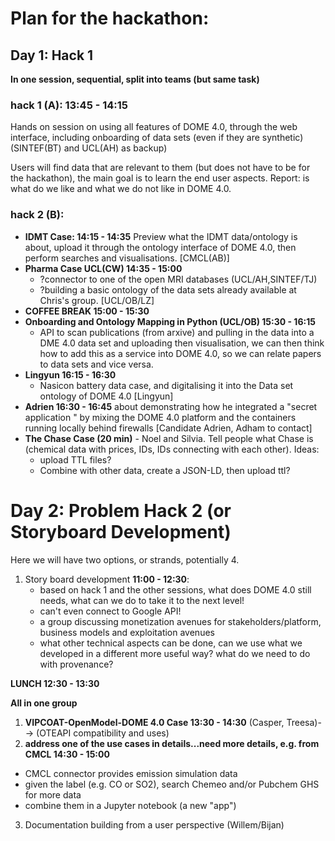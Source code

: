 # Plan for the hackathon: 

## Day 1: Hack 1

**In one session, sequential, split into teams (but same task)**

### hack 1 (A): 13:45 - 14:15
Hands on session on using all features of DOME 4.0, through the web interface, including onboarding of data sets (even if they are synthetic) (SINTEF(BT) and UCL(AH) as backup)

Users will find data that are relevant to them (but does not have to be for the hackathon), the main goal is to learn the end user aspects. Report: is what do we like and what we do not like in DOME 4.0. 
  
### hack 2 (B):
- **IDMT Case: 14:15 - 14:35** Preview what the IDMT data/ontology is about, upload it through the ontology interface of DOME 4.0, then perform searches and visualisations. [CMCL(AB)]
- **Pharma Case UCL(CW) 14:35 - 15:00**
  - ?connector to one of the open MRI databases (UCL/AH,SINTEF/TJ)
  - ?building a basic ontology of the data sets already available at Chris's group. [UCL/OB/LZ]
- **COFFEE BREAK 15:00 - 15:30**
- **Onboarding and Ontology Mapping in Python (UCL/OB) 15:30 - 16:15**
  - API to scan publications (from arxive) and pulling in the data into a DME 4.0 data set and uploading then visualisation, we can then think how to add this as a service into DOME 4.0, so we can relate papers to data sets and vice versa.    
- **Lingyun 16:15 - 16:30**
  - Nasicon battery data case, and digitalising it into the Data set ontology of DOME 4.0 [Lingyun]
- **Adrien 16:30 - 16:45** about demonstrating how he integrated a "secret application " by mixing the DOME 4.0 platform and the containers running locally behind firewalls [Candidate Adrien, Adham to contact]
- **The Chase Case (20 min)** - Noel and Silvia. Tell people what Chase is (chemical data with prices, IDs, IDs connecting with each other). Ideas:
  - upload TTL files?
  - Combine with other data, create a JSON-LD, then upload ttl?

# Day 2: Problem Hack 2 (or Storyboard Development)
Here we will have two options, or strands, potentially 4. 
1. Story board development **11:00 - 12:30**:
   - based on hack 1 and the other sessions, what does DOME 4.0 still needs, what can we do to take it to the next level!
   - can't even connect to Google API!
   - a group discussing monetization avenues for stakeholders/platform, business models and exploitation avenues
   - what other technical aspects can be done, can we use what we developed in a different more useful way? what do we need to do with provenance?

**LUNCH 12:30 - 13:30**

**All in one group**

1. **VIPCOAT-OpenModel-DOME 4.0 Case 13:30 - 14:30** (Casper, Treesa)--> (OTEAPI compatibility and uses)
2. **address one of the use cases in details...need more details, e.g. from CMCL 14:30 - 15:00**
  * CMCL connector provides emission simulation data
  * given the label (e.g. CO or SO2), search Chemeo and/or Pubchem GHS for more data
  * combine them in a Jupyter notebook (a new "app")
3. Documentation building from a user perspective (Willem/Bijan)
